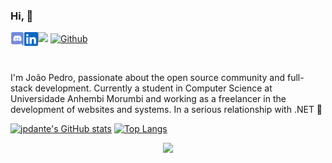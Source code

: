 ### Hi, 👋 
<a href="https://discord.gg/p7sWzsTf">
  <img align="left" src="https://raw.githubusercontent.com/jpdante/jpdante/main/discord.svg" width="22" />
</a>
<a href="https://www.linkedin.com/in/joao-dante/">
  <img align="left" src="https://raw.githubusercontent.com/jpdante/jpdante/main/linkedin.svg" width="22" />
</a>

![](https://visitor-badge.laobi.icu/badge?page_id=jpdante.jpdante)
[![Github](https://img.shields.io/github/followers/jpdante?label=Follow&style=social)](https://github.com/jpdante)

<br />

I'm João Pedro, passionate about the open source community and full-stack development. Currently a student in Computer Science at Universidade Anhembi Morumbi and working as a freelancer in the development of websites and systems. In a serious relationship with .NET 💚

[![jpdante's GitHub stats](https://github-readme-stats.vercel.app/api?username=jpdante&hide_border=true&theme=midnight-purple)](https://github.com/jpdante/)
[![Top Langs](https://github-readme-stats.vercel.app/api/top-langs/?username=jpdante&hide_border=true&theme=midnight-purple)](https://github.com/jpdante/)

<p align="center">
  <a href="https://profile.codersrank.io/user/jpdante">
    <img src="https://cr-ss-service.azurewebsites.net/api/ScreenShot?widget=summary&username=jpdante&height=200&width=400&style=--header-bg-color:%23000;--header-text-color:%237F3ACE;--name-font-size:10px;--rank-font-size:10px;--badge-rank-font-size:10px;--badge-technology-font-size:10px;--badge-location-font-size:10px&branding=false&show-avatar=false" />
  </a>
</p>
